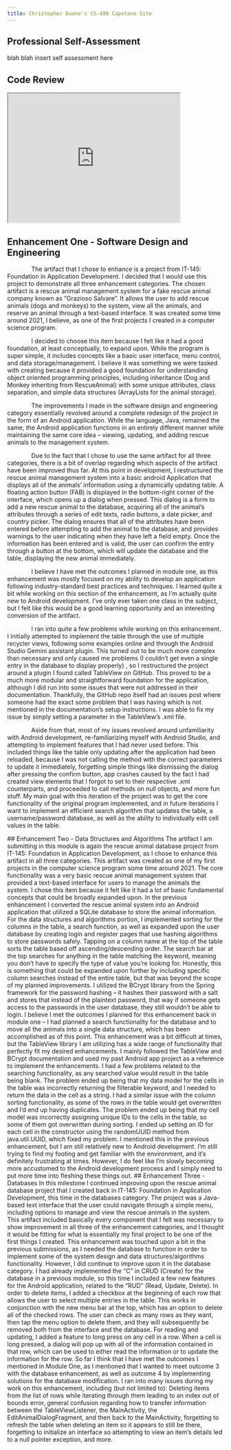 ```yaml
---
title: Christopher Duane's CS-499 Capstone Site
---
```


## Professional Self-Assessment
blah blah insert self assessment here

## Code Review
<iframe width="400" height="300" src="https://youtube.com/embed/Gdv9MdSamLo" allowFullscreen></iframe>

## Enhancement One - Software Design and Engineering
<p style="text-indent:4em;">
The artifact that I chose to enhance is a project from IT-145: Foundation in Application Development. I decided that I would use this project to demonstrate all three enhancement categories. The chosen artifact is a rescue animal management system for a fake rescue animal company known as “Grazioso Salvare”. It allows the user to add rescue animals (dogs and monkeys) to the system, view all the animals, and reserve an animal through a text-based interface. It was created some time around 2021, I believe, as one of the first projects I created in a computer science program.
</p>
<p style="text-indent:4em;">
	I decided to choose this item because I felt like it had a good foundation, at least conceptually, to expand upon. While the program is super simple, it includes concepts like a basic user interface, menu control, and data storage/management. I believe it was something we were tasked with creating because it provided a good foundation for understanding object oriented programming principles, including inheritance (Dog and Monkey inheriting from RescueAnimal) with some unique attributes, class separation, and simple data structures (ArrayLists for the animal storage). 
</p>
<p style="text-indent:4em;">	
The improvements I made in the software design and engineering category essentially revolved around a complete redesign of the project in the form of an Android application. While the language, Java, remained the same, the Android application functions in an entirely different manner while maintaining the same core idea – viewing, updating, and adding rescue animals to the management system.
</p>
<p style="text-indent:4em;">
Due to the fact that I chose to use the same artifact for all three categories, there is a bit of overlap regarding which aspects of the artifact have been improved thus far. At this point in development, I restructured the rescue animal management system into a basic android Application that displays all of the animals’ information using a dynamically updating table. A floating action button (FAB) is displayed in the bottom-right corner of the interface, which opens up a dialog when pressed. This dialog is a form to add a new rescue animal to the database, acquiring all of the animal’s attributes through a series of edit texts, radio buttons, a date picker, and country picker. The dialog ensures that all of the attributes have been entered before attempting to add the animal to the database, and provides warnings to the user indicating when they have left a field empty. Once the information has been entered and is valid, the user can confirm the entry through a button at the bottom, which will update the database and the table, displaying the new animal immediately.
</p>
<p style="text-indent:4em;">
I believe I have met the outcomes I planned in module one, as this enhancement was mostly focused on my ability to develop an application following industry-standard best practices and techniques. I learned quite a bit while working on this section of the enhancement, as I’m actually quite new to Android development. I’ve only ever taken one class in the subject, but I felt like this would be a good learning opportunity and an interesting conversion of the artifact. 
</p>
<p style="text-indent:4em;">
I ran into quite a few problems while working on this enhancement. I initially attempted to implement the table through the use of multiple recycler views, following some examples online and through the Android Studio Gemini assistant plugin. This turned out to be much more complex than necessary and only caused me problems (I couldn’t get even a single entry in the database to display properly) , so I restructured the project around a plugin I found called TableView on GitHub. This proved to be a much more modular and straightforward foundation for the application, although I did run into some issues that were not addressed in their documentation. Thankfully, the GitHub repo itself had an issues post where someone had the exact some problem that I was having which is not mentioned in the documentation’s setup instructions. I was able to fix my issue by simply setting a parameter in the TableView’s .xml file. </p>
<p style="text-indent:4em;"> 
Aside from that, most of my issues revolved around unfamiliarity with Android development, re-familiarizing myself with Android Studio, and attempting to implement features that I had never used before. This included things like the table only updating after the application had been reloaded, because I was not calling the method with the correct parameters to update it immediately, forgetting simple things like dismissing the dialog after pressing the confirm button, app crashes caused by the fact I had created view elements that I forgot to set to their respective .xml counterparts, and proceeded to call methods on null objects, and more fun stuff. My main goal with this iteration of the project was to get the core functionality of the original program implemented, and in future iterations I want to implement an efficient search algorithm that updates the table, a username/password database, as well as the ability to individually edit cell values in the table.
</p>
## Enhancement Two - Data Structures and Algorithms
The artifact I am submitting in this module is again the rescue animal database project from IT-145: Foundation in Application Development, as I chose to enhance this artifact in all three categories. This artifact was created as one of my first projects in the computer science program some time around 2021. The core functionality was a very basic rescue animal management system that provided a text-based interface for users to manage the animals the system.
	I chose this item because it felt like it had a lot of basic fundamental concepts that could be broadly expanded upon. In the previous enhancement I converted the rescue animal system into an Android application that utilized a SQLite database to store the animal information. For the data structures and algorithms portion, I implemented sorting for the columns in the table, a search function, as well as expanded upon the user database by creating login and register pages that use hashing algorithms to store passwords safely.
	Tapping on a column name at the top of the table sorts the table based off ascending/descending order. The search bar at the top searches for anything in the table matching the keyword, meaning you don’t have to specify the type of value you’re looking for. Honestly, this is something that could be expanded upon further by including specific column searches instead of the entire table, but that was beyond the scope of my planned improvements. I utilized the BCrypt library from the Spring framework for the password hashing – it hashes their password with a salt and stores that instead of the plaintext password, that way if someone gets access to the passwords in the user database, they still wouldn’t be able to login.
	I believe I met the outcomes I planned for this enhancement back in module one – I had planned a search functionality for the database and to move all the animals into a single data structure, which has been accomplished as of this point.
	This enhancement was a bit difficult at times, but the TableView library I am utilizing has a wide range of functionality that perfectly fit my desired enhancements. I mainly followed the TableView and BCrypt documentation and used my past Android app project as a reference to implement the enhancements. I had a few problems related to the searching functionality, as any searched value would result in the table being blank. The problem ended up being that my data model for the cells in the table was incorrectly returning the filterable keyword, and I needed to return the data in the cell as a string.
	I had a similar issue with the column sorting functionality, as some of the rows in the table would get overwritten and I’d end up having duplicates. The problem ended up being that my cell model was incorrectly assigning unique IDs to the cells in the table, so some of them got overwritten during sorting. I ended up setting an ID for each cell in the constructor using the randomUUID method from java.util.UUID, which fixed my problem.
	I mentioned this in the previous enhancement, but I am still relatively new to Android development. I’m still trying to find my footing and get familiar with the environment, and it’s definitely frustrating at times. However, I do feel like I’m slowly becoming more accustomed to the Android development process and I simply need to put more time into fleshing these things out.
## Enhancement Three - Databases
In this milestone I continued improving upon the rescue animal database project that I created back in IT-145: Foundation in Application Development, this time in the databases category. The project was a Java-based text interface that the user could navigate through a simple menu, including options to manage and view the rescue animals in the system.
	This artifact included basically every component that I felt was necessary to show improvement in all three of the enhancement categories, and I thought it would be fitting for what is essentially my final project to be one of the first things I created. This enhancement was touched upon a bit in the previous submissions, as I needed the database to function in order to implement some of the system design and data structures/algorithms functionality. However, I did continue to improve upon it in the database category.
	I had already implemented the “C” in CRUD (Create) for the database in a previous module, so this time I included a few new features for the Android application, related to the “RUD” (Read, Update, Delete). In order to delete items, I added a checkbox at the beginning of each row that allows the user to select multiple entries in the table. This works in conjunction with the new menu bar at the top, which has an option to delete all of the checked rows. The user can check as many rows as they want, then tap the menu option to delete them, and they will subsequently be removed both from the interface and the database.
	For reading and updating, I added a feature to long press on any cell in a row. When a cell is long pressed, a dialog will pop up with all of the information contained in that row, which can be used to either read the information or to update the information for the row. 
	So far I think that I have met the outcomes I mentioned in Module One, as I mentioned that I wanted to meet outcome 3 with the database enhancement, as well as outcome 4 by implementing solutions for the database modification. 
	I ran into many issues during my work on this enhancement, including (but not limited to): Deleting items from the list of rows while iterating through them leading to an index out of bounds error, general confusion regarding how to transfer information between the TableViewListener, the MainActivity, the EditAnimalDialogFragment, and then back to the MainActivity, forgetting to refresh the table when deleting an item so it appears to still be there, forgetting to initialize an interface so attempting to view an item’s details led to a null pointer exception, and more.
